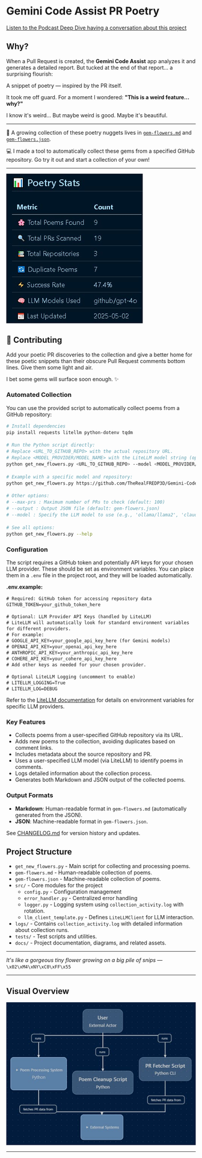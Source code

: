 # Gemini Code Assist PR Poetry

[Listen to the Podcast Deep Dive
having a conversation about this project](https://youtu.be/XEh26jsH-2g?si=yVaqn5TcBZhUaVzZ)

## Why?

When a Pull Request is created, the **Gemini Code Assist** app analyzes it and generates a detailed report.
But tucked at the end of that report… a surprising flourish:

A snippet of poetry — inspired by the PR itself.

It took me off guard. For a moment I wondered:
**"This is a weird feature… why?"**

I know it's weird...
But maybe weird is good.
Maybe it's beautiful.

---

📖 A growing collection of these poetry nuggets lives in [`gem-flowers.md`](./gem-flowers.md) and [`gem-flowers.json`](./gem-flowers.json).

💻 I made a tool to automatically collect these gems from a specified GitHub repository. Go try it out and start a collection of your own!

---

![Collection Stats](/docs/stats.jpg)

## 🌱 Contributing

Add your poetic PR discoveries to the collection and give a better home for these poetic snippets than their obscure Pull Request comments bottom lines. Give them some light and air.

I bet some gems will surface soon enough. ✨

### Automated Collection

You can use the provided script to automatically collect poems from a GitHub repository:

```bash
# Install dependencies
pip install requests litellm python-dotenv tqdm

# Run the Python script directly:
# Replace <URL_TO_GITHUB_REPO> with the actual repository URL.
# Replace <MODEL_PROVIDER/MODEL_NAME> with the LiteLLM model string (optional, defaults to gemini/gemini-1.5-flash).
python get_new_flowers.py <URL_TO_GITHUB_REPO> --model <MODEL_PROVIDER/MODEL_NAME>

# Example with a specific model and repository:
python get_new_flowers.py https://github.com/TheRealFREDP3D/Gemini-Code-Assist-PR-Poetry --model gemini/gemini-1.5-flash

# Other options:
# --max-prs : Maximum number of PRs to check (default: 100)
# --output : Output JSON file (default: gem-flowers.json)
# --model : Specify the LLM model to use (e.g., 'ollama/llama2', 'claude-3-haiku-20240307')

# See all options:
python get_new_flowers.py --help
```

### Configuration

The script requires a GitHub token and potentially API keys for your chosen LLM provider. These should be set as environment variables. You can place them in a `.env` file in the project root, and they will be loaded automatically.

**.env.example:**
```env
# Required: GitHub token for accessing repository data
GITHUB_TOKEN=your_github_token_here

# Optional: LLM Provider API Keys (handled by LiteLLM)
# LiteLLM will automatically look for standard environment variables for different providers.
# For example:
# GOOGLE_API_KEY=your_google_api_key_here (for Gemini models)
# OPENAI_API_KEY=your_openai_api_key_here
# ANTHROPIC_API_KEY=your_anthropic_api_key_here
# COHERE_API_KEY=your_cohere_api_key_here
# Add other keys as needed for your chosen provider.

# Optional LiteLLM Logging (uncomment to enable)
# LITELLM_LOGGING=True
# LITELLM_LOG=DEBUG
```
Refer to the [LiteLLM documentation](https://docs.litellm.ai/docs/providers) for details on environment variables for specific LLM providers.

### Key Features

- Collects poems from a user-specified GitHub repository via its URL.
- Adds new poems to the collection, avoiding duplicates based on comment links.
- Includes metadata about the source repository and PR.
- Uses a user-specified LLM model (via LiteLLM) to identify poems in comments.
- Logs detailed information about the collection process.
- Generates both Markdown and JSON output of the collected poems.

### Output Formats

- **Markdown**: Human-readable format in `gem-flowers.md` (automatically generated from the JSON).
- **JSON**: Machine-readable format in `gem-flowers.json`.

See [CHANGELOG.md](./CHANGELOG.md) for version history and updates.

## Project Structure

- `get_new_flowers.py` - Main script for collecting and processing poems.
- `gem-flowers.md` - Human-readable collection of poems.
- `gem-flowers.json` - Machine-readable collection of poems.
- `src/` - Core modules for the project
  - `config.py` - Configuration management
  - `error_handler.py` - Centralized error handling
  - `logger.py` - Logging system using `collection_activity.log` with rotation.
  - `llm_client_template.py` - Defines `LiteLLMClient` for LLM interaction.
- `logs/` - Contains `collection_activity.log` with detailed information about collection runs.
- `tests/` - Test scripts and utilities.
- `docs/` - Project documentation, diagrams, and related assets.

---

 *It's like a gorgeous tiny flower growing on a big pile of snips*
 — `\x02\xM4\xNY\xC0\xFF\x55`

---

## Visual Overview

![Visual Overview - Basic](docs/overview-basic.jpg)

---
